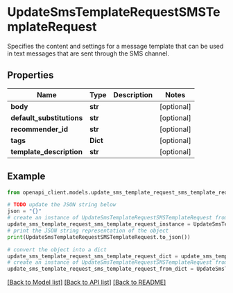 # UpdateSmsTemplateRequestSMSTemplateRequest

Specifies the content and settings for a message template that can be used in text messages that are sent through the SMS channel.

## Properties

Name | Type | Description | Notes
------------ | ------------- | ------------- | -------------
**body** | **str** |  | [optional] 
**default_substitutions** | **str** |  | [optional] 
**recommender_id** | **str** |  | [optional] 
**tags** | **Dict** |  | [optional] 
**template_description** | **str** |  | [optional] 

## Example

```python
from openapi_client.models.update_sms_template_request_sms_template_request import UpdateSmsTemplateRequestSMSTemplateRequest

# TODO update the JSON string below
json = "{}"
# create an instance of UpdateSmsTemplateRequestSMSTemplateRequest from a JSON string
update_sms_template_request_sms_template_request_instance = UpdateSmsTemplateRequestSMSTemplateRequest.from_json(json)
# print the JSON string representation of the object
print(UpdateSmsTemplateRequestSMSTemplateRequest.to_json())

# convert the object into a dict
update_sms_template_request_sms_template_request_dict = update_sms_template_request_sms_template_request_instance.to_dict()
# create an instance of UpdateSmsTemplateRequestSMSTemplateRequest from a dict
update_sms_template_request_sms_template_request_from_dict = UpdateSmsTemplateRequestSMSTemplateRequest.from_dict(update_sms_template_request_sms_template_request_dict)
```
[[Back to Model list]](../README.md#documentation-for-models) [[Back to API list]](../README.md#documentation-for-api-endpoints) [[Back to README]](../README.md)



